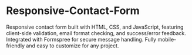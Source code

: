 # Responsive-Contact-Form
Responsive contact form built with HTML, CSS, and JavaScript, featuring client-side validation, email format checking, and success/error feedback. Integrated with Formspree for secure message handling. Fully mobile-friendly and easy to customize for any project.
